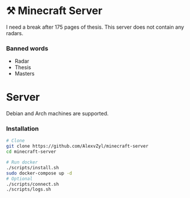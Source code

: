 # ⚒️ Minecraft Server

<!-- [![Tests](https://github.com/AlexvZyl/minecraft-server/workflows/Tests/badge.svg)](https://github.com/AlexvZyl/minecraft-server/actions?workflow=Tests) --> 

I need a break after 175 pages of thesis.  This server does not contain any radars.

### Banned words

- Radar
- Thesis
- Masters

# Server

Debian and Arch machines are supported.

### Installation

```bash
# Clone
git clone https://github.com/AlexvZyl/minecraft-server
cd minecraft-server

# Run docker
./scripts/install.sh
sudo docker-compose up -d
# Optional
./scripts/connect.sh
./scripts/logs.sh
```
